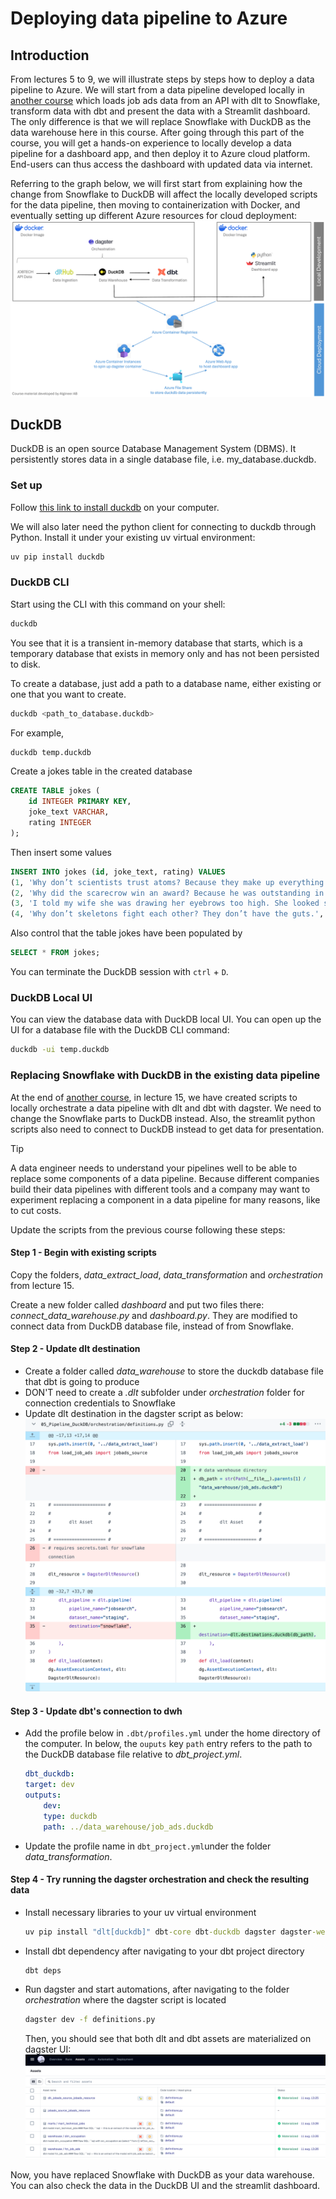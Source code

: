 # Deploying data pipeline to Azure

## Introduction
From lectures 5 to 9, we will illustrate steps by steps how to deploy a data pipeline to Azure. We will start from a data pipeline developed locally in [another course](https://github.com/AIgineerAB/data_warehouse_course) which loads job ads data from an API with dlt to Snowflake, transform data with dbt and present the data with a Streamlit dashboard. The only difference is that we will replace Snowflake with DuckDB as the data warehouse here in this course. After going through this part of the course, you will get a hands-on experience to locally develop a data pipeline for a dashboard app, and then deploy it to Azure cloud platform. End-users can thus access the dashboard with updated data via internet.

Referring to the graph below, we will first start from explaining how the change from Snowflake to DuckDB will affect the locally developed scripts for the data pipeline, then moving to containerization with Docker, and eventually setting up different Azure resources for cloud deployment: 
![](../temp_figures/pipeline.png)


## DuckDB
DuckDB is an open source Database Management System (DBMS). It persistently stores data in a single database file, i.e. my_database.duckdb. 

### Set up

Follow [this link to install duckdb](https://duckdb.org/docs/installation/?version=stable&environment=cli&platform=macos&download_method=package_manager) on your computer.

We will also later need the python client for connecting to duckdb through Python. Install it under your existing uv virtual environment:

```bash
uv pip install duckdb
```

### DuckDB CLI
Start using the CLI with this command on your shell:

```bash
duckdb
```

You see that it is a transient in-memory database that starts, which is a temporary database that exists in memory only and has not been persisted to disk.

To create a database, just add a path to a database name, either existing or one that you want to create. 

```bash
duckdb <path_to_database.duckdb>
```

For example, 
```bash
duckdb temp.duckdb
```

Create a jokes table in the created database
```sql 
CREATE TABLE jokes (
    id INTEGER PRIMARY KEY,
    joke_text VARCHAR,
    rating INTEGER
);
```

Then insert some values
```sql
INSERT INTO jokes (id, joke_text, rating) VALUES
(1, 'Why don’t scientists trust atoms? Because they make up everything!', 8),
(2, 'Why did the scarecrow win an award? Because he was outstanding in his field!', 7),
(3, 'I told my wife she was drawing her eyebrows too high. She looked surprised.', 9),
(4, 'Why don’t skeletons fight each other? They don’t have the guts.', 6);
```

Also control that the table jokes have been populated by 

```sql 
SELECT * FROM jokes;
```

You can terminate the DuckDB session with `ctrl` + `D`.

### DuckDB Local UI

You can view the database data with DuckDB local UI. You can open up the UI for a database file with the DuckDB CLI command:

```bash
duckdb -ui temp.duckdb
```

### Replacing Snowflake with DuckDB in the existing data pipeline
At the end of [another course](https://github.com/AIgineerAB/data_warehouse_course), in lecture 15, we have created scripts to locally orchestrate a data pipeline with dlt and dbt with dagster. We need to change the Snowflake parts to DuckDB instead. Also, the streamlit python scripts also need to connect to DuckDB instead to get data for presentation.

>[!Tip]
>A data engineer needs to understand your pipelines well to be able to replace some components of a data pipeline. Because different companies build their data pipelines with different tools and a company may want to experiment replacing a component in a data pipeline for many reasons, like to cut costs. 

Update the scripts from the previous course following these steps:

#### Step 1 - Begin with existing scripts
Copy the folders, *data_extract_load*, *data_transformation* and *orchestration* from lecture 15. 

Create a new folder called *dashboard* and put two files there: *connect_data_warehouse.py* and *dashboard.py*. They are modified to connect data from DuckDB database file, instead of from Snowflake. 

#### Step 2 - Update dlt destination
- Create a folder called *data_warehouse* to store the duckdb database file that dbt is going to produce
- DON'T need to create a *.dlt* subfolder under *orchestration* folder for connection credentials to Snowflake
- Update dlt destination in the dagster script as below:
![](../temp_figures/change_dlt.png)

#### Step 3 - Update dbt's connection to dwh
- Add the profile below in `.dbt/profiles.yml` under the home directory of the computer. In below, the `ouputs` key `path` entry refers to the path to the DuckDB database file relative to *dbt_project.yml*.
    ```yml
    dbt_duckdb: 
    target: dev 
    outputs: 
        dev: 
        type: duckdb
        path: ../data_warehouse/job_ads.duckdb 
    ```
- Update the profile name in `dbt_project.yml`under the folder *data_transformation*. 

#### Step 4 - Try running the dagster orchestration and check the resulting data

- Install necessary libraries to your uv virtual environment
    ```cmd
    uv pip install "dlt[duckdb]" dbt-core dbt-duckdb dagster dagster-webserver dagster-dlt dagster-dbt streamlit
    ```
- Install dbt dependency after navigating to your dbt project directory
    ```cmd
    dbt deps
    ````
- Run dagster and start automations, after navigating to the folder *orchestration* where the dagster script is located
    ```cmd
    dagster dev -f definitions.py
    ```
    Then, you should see that both dlt and dbt assets are materialized on dagster UI:
    ![](../temp_figures/dagster_ui.png)

Now, you have replaced Snowflake with DuckDB as your data warehouse. You can also check the data in the DuckDB UI and the streamlit dashboard.

